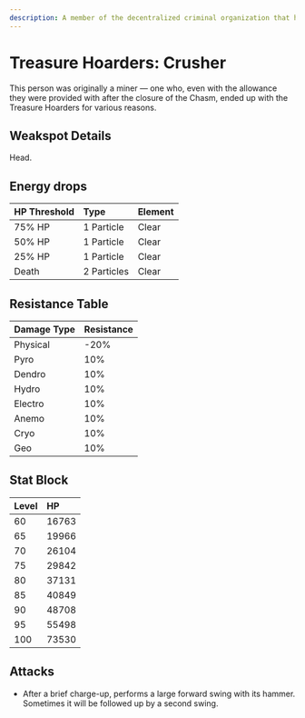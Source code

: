 ```yaml
---
description: A member of the decentralized criminal organization that has footprints all over the continent and even deep within unknown domains..
---
```


# Treasure Hoarders: Crusher

This person was originally a miner — one who, even with the allowance they were provided with after the closure of the Chasm, ended up with the Treasure Hoarders for various reasons.

## Weakspot Details

Head.

## Energy drops

| HP Threshold | Type        | Element |
| :----------- | :---------- | :------ |
| 75% HP       | 1 Particle  | Clear  |
| 50% HP       | 1 Particle  | Clear  |
| 25% HP       | 1 Particle  | Clear  |
| Death        | 2 Particles | Clear  |

## Resistance Table

| Damage Type | Resistance |
| :---------- | :--------- |
| Physical    | -20%       |
| Pyro        | 10%        |
| Dendro      | 10%        |
| Hydro       | 10%        |
| Electro     | 10%        |
| Anemo       | 10%        |
| Cryo        | 10%        |
| Geo         | 10%        |

## Stat Block

| Level | HP    |
| :---- | :---- |
| 60    | 16763 |
| 65    | 19966 |
| 70    | 26104 |
| 75    | 29842 |
| 80    | 37131 |
| 85    | 40849 |
| 90    | 48708 |
| 95    | 55498 |
| 100   | 73530 |

## Attacks

* After a brief charge-up, performs a large forward swing with its hammer. Sometimes it will be followed up by a second swing.
